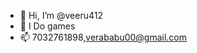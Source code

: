 - 👋 Hi, I’m @veeru412
- 🌱 I Do games
- 📫 7032761898,verababu00@gmail.com

<!---
veeru412/veeru412 is a ✨ special ✨ repository because its `README.md` (this file) appears on your GitHub profile.
You can click the Preview link to take a look at your changes.
--->
